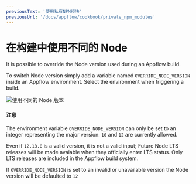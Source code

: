 ```yaml
---
previousText: '使用私有NPM模块'
previousUrl: '/docs/appflow/cookbook/private_npm_modules'
---
```


# 在构建中使用不同的 Node

It is possible to override the Node version used during an Appflow build.

To switch Node version simply add a variable named `OVERRIDE_NODE_VERSION` inside an Appflow environment. Select the  environment when triggering a build.

![使用不同的 Node 版本](/docs/assets/img/appflow/cookbook/switch-node-version.png)

#### 注意

The environment variable `OVERRIDE_NODE_VERSION` can only be set to an integer representing the major version: `10` and `12` are currently allowed.

Even if `12.13.0` is a valid version, it is not a valid input; Future Node LTS releases will be made avaiable when they officially enter LTS status. Only LTS releases are included in the Appflow build system.

If `OVERRIDE_NODE_VERSION` is set to an invalid or unavailable version the Node version will be defaulted to `12`
